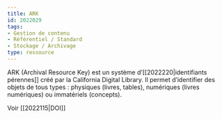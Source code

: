 ```yaml
---
title: ARK
id: 2022029
tags:
- Gestion de contenu
- Référentiel / Standard
- Stockage / Archivage
type: ressource
---
```


ARK (Archival Resource Key) est un système d’[[2022220|identifiants pérennes]] créé par la California Digital Library. Il permet d’identifier des objets de tous types : physiques (livres, tables), numériques (livres numériques) ou immatériels (concepts). 

Voir [[2022115|DOI]]

